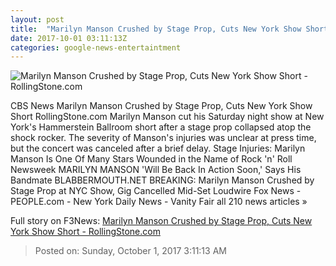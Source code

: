 ```yaml
---
layout: post
title:  "Marilyn Manson Crushed by Stage Prop, Cuts New York Show Short - RollingStone.com"
date: 2017-10-01 03:11:13Z
categories: google-news-entertaintment
---
```


![Marilyn Manson Crushed by Stage Prop, Cuts New York Show Short - RollingStone.com](http://img.wennermedia.com/social/gettyimages-823333886-992bb91f-6f20-421f-9470-6d5f8800c6ae.jpg)

CBS News Marilyn Manson Crushed by Stage Prop, Cuts New York Show Short RollingStone.com Marilyn Manson cut his Saturday night show at New York's Hammerstein Ballroom short after a stage prop collapsed atop the shock rocker. The severity of Manson's injuries was unclear at press time, but the concert was canceled after a brief delay. Stage Injuries: Marilyn Manson Is One Of Many Stars Wounded in the Name of Rock 'n' Roll Newsweek MARILYN MANSON 'Will Be Back In Action Soon,' Says His Bandmate BLABBERMOUTH.NET BREAKING: Marilyn Manson Crushed by Stage Prop at NYC Show, Gig Cancelled Mid-Set Loudwire Fox News - PEOPLE.com - New York Daily News - Vanity Fair all 210 news articles »


Full story on F3News: [Marilyn Manson Crushed by Stage Prop, Cuts New York Show Short - RollingStone.com](http://www.f3nws.com/n/gGhYaG)

> Posted on: Sunday, October 1, 2017 3:11:13 AM
